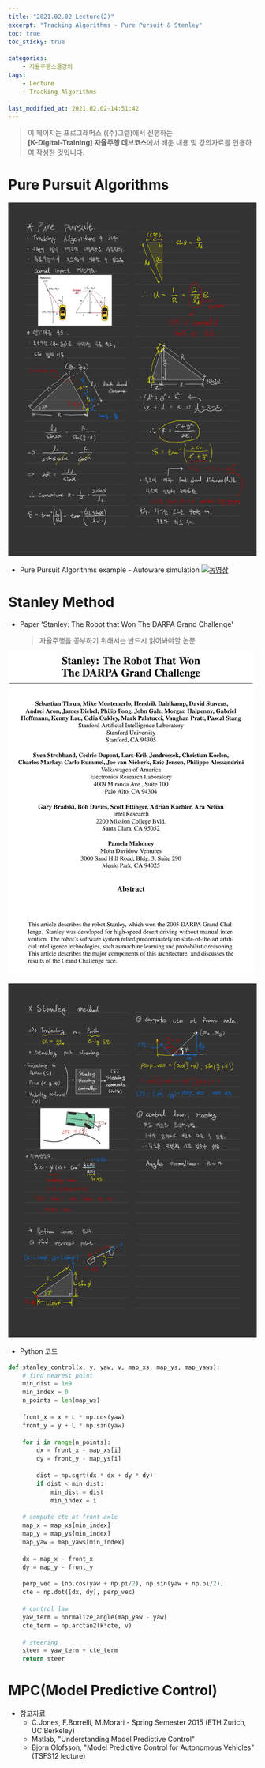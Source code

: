 ```yaml
---
title: "2021.02.02 Lecture(2)"
excerpt: "Tracking Algorithms - Pure Pursuit & Stenley"
toc: true
toc_sticky: true

categories:
    - 자율주행스쿨강의
tags:
    - Lecture
    - Tracking Algorithms

last_modified_at: 2021.02.02-14:51:42 
---
```


>이 페이지는 프로그래머스 ((주)그렙)에서 진행하는\
**[K-Digital-Training] 자율주행 데브코스**에서 배운 내용 및 강의자료를 인용하여 작성한 것입니다.

# Pure Pursuit Algorithms
![Pure Pursuit](/assets/images/lecture/week10_imgs/pure_pursuit.jpeg)
- Pure Pursuit Algorithms example - Autoware simulation
[![동영상](https://img.youtube.com/vi/qgK_ciDFMoM/0.jpg)](https://youtu.be/qgK_ciDFMoM)

# Stanley Method
- Paper 'Stanley: The Robot that Won The DARPA Grand Challenge'
    > 자율주행을 공부하기 위해서는 반드시 읽어봐야할 논문

![Stanley_Method](/assets/images/lecture/week10_imgs/stanley_paper.png)

![Stanley_Method](/assets/images/lecture/week10_imgs/stanley_method.jpeg)

- Python 코드 
```python
def stanley_control(x, y, yaw, v, map_xs, map_ys, map_yaws):
    # find nearest point
    min_dist = 1e9
    min_index = 0
    n_points = len(map_ws)

    front_x = x + L * np.cos(yaw)
    front_y = y + L * np.sin(yaw)

    for i in range(n_points):
        dx = front_x - map_xs[i]
        dy = front_y - map_ys[i]

        dist = np.sqrt(dx * dx + dy * dy)
        if dist < min_dist:
            min_dist = dist
            min_index = i

    # compute cte at front axle
    map_x = map_xs[min_index]
    map_y = map_ys[min_index]
    map_yaw = map_yaws[min_index]

    dx = map_x - front_x
    dy = map_y - front_y

    perp_vec = [np.cos(yaw + np.pi/2), np.sin(yaw + np.pi/2)]
    cte = np.dot([dx, dy], perp_vec)

    # control law
    yaw_term = normalize_angle(map_yaw - yaw)
    cte_term = np.arctan2(k*cte, v)

    # steering
    steer = yaw_term + cte_term
    return steer
```

# MPC(Model Predictive Control)
- 참고자료
    - C.Jones, F.Borrelli, M.Morari - Spring Semester 2015 (ETH Zurich, UC Berkeley)
    - Matlab, "Understanding Model Predictive Control"
    - Bjorn Olofsson, "Model Predictive Control for Autonomous Vehicles"(TSFS12 lecture)

